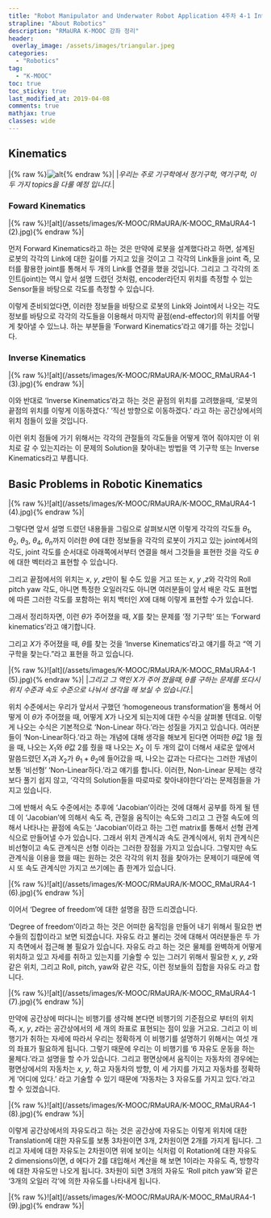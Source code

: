 ```yaml
---
title: "Robot Manipulator and Underwater Robot Application 4주차 4-1 Introduction"
strapline: "About Robotics"
description: "RMaURA K-MOOC 강좌 정리"
header:
 overlay_image: /assets/images/triangular.jpeg
categories:
  - "Robotics"
tag:
  - "K-MOOC"
toc: true
toc_sticky: true
last_modified_at: 2019-04-08
comments: true
mathjax: true
classes: wide
---
```


## Kinematics

|{% raw %}![alt](/assets/images/K-MOOC/RMaURA/K-MOOC_RMaURA4-1.jpg){% endraw %}|
|*우리는 주로 기구학에서 정기구학, 역기구학, 이 두 가지 topics을 다룰 예정 입니다.*|

### Foward Kinematics

|{% raw %}![alt](/assets/images/K-MOOC/RMaURA/K-MOOC_RMaURA4-1 (2).jpg){% endraw %}|

먼저 Forward Kinematics라고 하는 것은 만약에 로봇을 설계했다라고 하면, 설계된 로봇의 각각의 Link에 대한 길이를 가지고 있을 것이고 그 각각의 Link들을 joint 즉, 모터를 활용한 joint를 통해서 두 개의 Link를 연결을 했을 것입니다.
그리고 그 각각의 조인트(joint)는 역시 앞서 설명 드렸던 것처럼, encoder라던지 위치를 측정할 수 있는 Sensor들을 바탕으로 각도를 측정할 수 있습니다.

이렇게 준비되었다면, 이러한 정보들을 바탕으로 로봇의 Link와 Joint에서 나오는 각도 정보를 바탕으로 각각의 각도들을 이용해서
마지막 끝점(end-effector)의 위치를 어떻게 찾아낼 수 있느냐. 하는 부분들을 ‘Forward Kinematics’라고 얘기를 하는 것입니다.

### Inverse Kinematics

|{% raw %}![alt](/assets/images/K-MOOC/RMaURA/K-MOOC_RMaURA4-1 (3).jpg){% endraw %}|

이와 반대로 ‘Inverse Kinematics’라고 하는 것은 끝점의 위치를 고려했을때, ‘로봇의 끝점의 위치를 이렇게 이동하겠다.’ ‘직선 방향으로 이동하겠다.’ 라고 하는 공간상에서의 위치 점들이 있을 것입니다.

이런 위치 점들에 가기 위해서는 각각의 관절들의 각도들을 어떻게 꺾어 줘야지만 이 위치로 갈 수 있는지라는 이 문제의 Solution을 찾아내는 방법을 역 기구학 또는 Inverse Kinematics라고 부릅니다.

## Basic Problems in Robotic Kinematics

|{% raw %}![alt](/assets/images/K-MOOC/RMaURA/K-MOOC_RMaURA4-1 (4).jpg){% endraw %}|

그렇다면 앞서 설명 드렸던 내용들을 그림으로 살펴보시면 이렇게 각각의 각도들 $\theta_1$, $\theta_2$, $\theta_3$, $\theta_4$, $\theta_n$까지 이러한 $\theta$에 대한 정보들을 각각의 로봇이 가지고 있는 joint에서의 각도, joint 각도를 순서대로 아래쪽에서부터 연결을 해서 그것들을 표현한 것을 각도 $\theta$에 대한 벡터라고 표현할 수 있습니다.

그리고 끝점에서의 위치는 $x$, $y$, $z$만이 될 수도 있을 거고 또는 $x$, $y$ ,$z$와 각각의 Roll pitch yaw 각도, 아니면 특정한 오일러각도 아니면 여러분들이 앞서 배운 각도 표현법에 따른 그러한 각도를 포함하는 위치 백터인 $X$에 대해 이렇게 표현할 수가 있습니다.

그래서 정리하자면, 이런 $\theta$가 주어졌을 때, $X$를 찾는 문제를 ‘정 기구학’ 또는 ‘Forward kinematics’라고 얘기합니다.

그리고 $X$가 주어졌을 때, $\theta$를 찾는 것을 ‘Inverse Kinematics’라고 얘기를 하고 “역 기구학을 찾는다.”라고 표현을 하고 있습니다.

|{% raw %}![alt](/assets/images/K-MOOC/RMaURA/K-MOOC_RMaURA4-1 (5).jpg){% endraw %}|
|*그리고 그 역인 $X$가 주어 졌을때, $\theta$를 구하는 문제를 또다시 위치 수준과 속도 수준으로 나눠서 생각을 해 보실 수 있습니다.*|

위치 수준에서는 우리가 앞서서 구했던 ‘homogeneous transformation’을 통해서 어떻게 이 $\theta$가 주어졌을 때, 어떻게 $X$가 나오게 되는지에 대한 수식을 살펴볼 텐데요. 이렇게 나오는 수식은 기본적으로 ‘Non-Linear 하다.’라는 성질을 가지고 있습니다.
여러분들이 ‘Non-Linear하다.’라고 하는 개념에 대해 생각을 해보게 된다면 어떠한 $\theta$값 1을 줬을 때, 나오는 $X_1$와 $\theta$값 2를 줬을 때 나오는 $X_2$ 이 두 개의 값이 더해서 새로운 앞에서 말씀드렸던 $X_1$과 $X_2$가 $\theta_1+\theta_2$에 들어갔을 때, 나오는 값과는 다르다는 그러한 개념이 보통 ‘비선형’ ‘Non-Linear하다.’라고 얘기를 합니다.
이러한, Non-Linear 문제는 생각보다 풀기 쉽지 않고, ‘각각의 Solution들을 따로따로 찾아내야한다’라는 문제점들을 가지고 있습니다.

그에 반해서 속도 수준에서는 추후에 ‘Jacobian’이라는 것에 대해서 공부를 하게 될 텐데 이 ‘Jacobian’에 의해서 속도 즉, 관절을 움직이는 속도와 그리고 그 관절 속도에 의해서 나타나는 끝점에 속도는 ‘Jacobian’이라고 하는 그런 matrix를 통해서 선형 관계식으로 만들어낼 수가 있습니다. 그래서 위치 관계식과 속도 관계식에서, 위치 관계식은 비선형이고 속도 관계식은 선형 이라는 그러한 장점을 가지고 있습니다. 그렇지만 속도 관계식을 이용을 했을 때는 원하는 것은 각각의 위치 점을 찾아가는 문제이기 때문에 역시 또 속도 관계식만 가지고 쓰기에는 좀 한계가 있습니다.

|{% raw %}![alt](/assets/images/K-MOOC/RMaURA/K-MOOC_RMaURA4-1 (6).jpg){% endraw %}|

이어서 ‘Degree of freedom’에 대한 설명을 잠깐 드리겠습니다.

‘Degree of freedom’이라고 하는 것은 어떠한 움직임을 만들어 내기 위해서 필요한 변수들의 집합이라고 보면 되겠습니다.
자유도 라고 불리는 것에 대해서 여러분들은 두 가지 측면에서 접근해 볼 필요가 있습니다.
자유도 라고 하는 것은 물체를 완벽하게 어떻게 위치하고 있고 자세를 취하고 있는지를 기술할 수 있는
그러기 위해서 필요한 $x$, $y$, $z$와 같은 위치, 그리고 Roll, pitch, yaw와 같은 각도, 이런 정보들의 집합을 자유도 라고 합니다.

|{% raw %}![alt](/assets/images/K-MOOC/RMaURA/K-MOOC_RMaURA4-1 (7).jpg){% endraw %}|

만약에 공간상에 떠다니는 비행기를 생각해 본다면 비행기의 기준점으로 부터의 위치 즉, $x$, $y$, $z$라는 공간상에서의 세 개의 좌표로 표현되는 점이 있을 거고요. 그리고 이 비행기가 취하는 자세에 따라서 우리는 정확하게 이 비행기를 설명하기 위해서는 여섯 개의 좌표가 필요하게 됩니다. 그렇기 때문에 우리는 이 비행기를 ‘6 자유도 운동을 하는 물체다.’라고 설명을 할 수가 있습니다. 그리고 평면상에서 움직이는 자동차의 경우에는 평면상에서의 자동차는 $x$, $y$, 하고 자동차의 방향, 이 세 가지를 가지고 자동차를 정확하게 ‘어디에 있다.’ 라고 기술할 수 있기 때문에 ‘자동차는 3 자유도를 가지고 있다.’라고 할 수 있겠습니다.

|{% raw %}![alt](/assets/images/K-MOOC/RMaURA/K-MOOC_RMaURA4-1 (8).jpg){% endraw %}|

이렇게 공간상에서의 자유도라고 하는 것은 공간상에 자유도는 이렇게 위치에 대한 Translation에 대한 자유도를 보통 3차원이면 3개, 2차원이면 2개를 가지게 됩니다. 그리고 자세에 대한 자유도는 2차원이면 위에 보이는 식처럼 이 Rotation에 대한 자유도 2 dimensions이면, d 에다가 2를 대입해서 계산을 해 보면 1이라는 자유도 즉, 방향각에 대한 자유도만 나오게 됩니다. 3차원이 되면 3개의 자유도 ‘Roll pitch yaw’와 같은 ‘3개의 오일러 각’에 의한 자유도를 나타내게 됩니다.

|{% raw %}![alt](/assets/images/K-MOOC/RMaURA/K-MOOC_RMaURA4-1 (9).jpg){% endraw %}|






